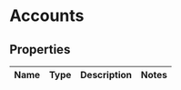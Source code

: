 # Accounts

## Properties

Name | Type | Description | Notes
------------ | ------------- | ------------- | -------------



